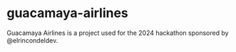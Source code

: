 # guacamaya-airlines
Guacamaya Airlines is a project used for the 2024 hackathon sponsored by @elrincondeldev.
